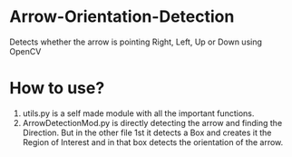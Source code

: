 # Arrow-Orientation-Detection
Detects whether the arrow is pointing Right, Left, Up or Down using OpenCV

# How to use?
1. utils.py is a self made module with all the important functions. 
2. ArrowDetectionMod.py is directly detecting the arrow and finding the Direction.
   But in the other file 1st it detects a Box and creates it the Region of Interest and in that box detects the orientation of the arrow.
